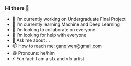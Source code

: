 ### Hi there 👋


- 🔭 I’m currently working on Undergraduate Final Project
- 🌱 I’m currently learning Machine and Deep Learning
- 👯 I’m looking to collaborate on everyone
- 🤔 I’m looking for help with everyone
- 💬 Ask me about ...
- 📫 How to reach me: ganqiwen@gmail.com
- 😄 Pronouns: he/him
- ⚡ Fun fact: I am a sfx and vfx artist

